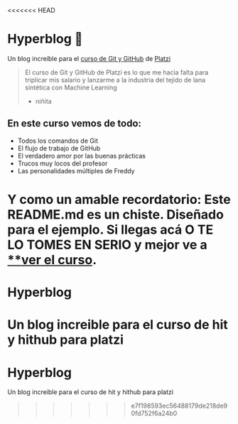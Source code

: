 <<<<<<< HEAD
# Hyperblog 💚
Un blog increíble para el [curso de Git y GitHub](https://platzi.com/cursos/git-github/ "curso de Git y GitHub") de [Platzi](https://platzi.com/ "Platzi")
> El curso de Git y GitHub de Platzi es lo que me hacìa falta para triplicar mis salario y lanzarme a la industria del tejido de lana sintética con Machine Learning
> * niñita

## En este curso vemos de todo:
* Todos los comandos de Git
* El flujo de trabajo de GitHub
* El verdadero amor por las buenas prácticas
* Trucos muy locos del profesor
* Las personalidades múltiples de Freddy

Y como un amable recordatorio: **Este README.md es un chiste**. Diseñado para el ejemplo. Si llegas acá O TE LO TOMES EN SERIO y mejor ve a [****ver el curso**](https://platzi.com/cursos/git-github/ "ver el curso").
=======
# Hyperblog
Un blog increible para el curso de hit y hithub para platzi
=======
# Hyperblog
Un blog increible para el curso de hit y hithub para platzi
>>>>>>> e7f198593ec56488179de218de90fd752f6a24b0
